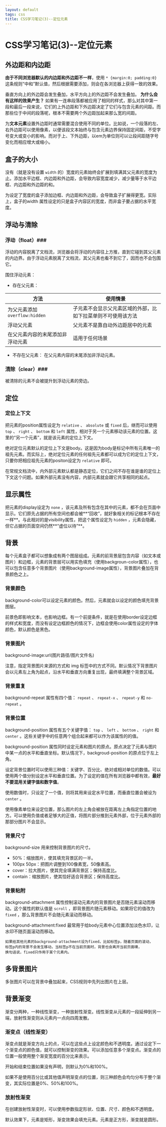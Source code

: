 ```yaml
---
layout: default
tags: css
title: CSS学习笔记(3)--定位元素
---
```


# CSS学习笔记(3)--定位元素 #


## 外边距和内边距 ##
**由于不同浏览器默认的内边距和外边距不一样**，使用 `* {margin:0; padding:0}` 这条规则“中和”默认值，然后根据需要添加，则会在各浏览器上获得一致的效果。

垂直方向上的外边距会发生叠加，水平方向上的外边距不会发生叠加。
**为什么会有这样的效果产生？**
如果有一连串段落都被应用了相同的样式，那么对其中第一段和最后一段来说，它们的上外边距和下外边距决定了它们与包含元素的间距。而那些位于中间的段落呢，根本不需要两个外边距加起来那么宽的间距。

为**文本元素**设置外边距时通常需要混合使用不同的单位。比如说，一个段落的左、右外边距可以使用像素，以便该段文本始终与包含元素边界保持固定间距，不受字号变大或变小的影响。而对于上、下外边距，以em为单位则可以让段间距随字号变化而相应增大或缩小。
	

## 盒子的大小 ##
没有（就是没有设置 `width` 的）宽度的元素始终会扩展到填满其父元素的宽度为止。添加水平边框、内边距和外边距，会导致内容宽度减少，减少量等于水平边框、内边距和外边距的和。

为设定了宽度的盒子添加边框、内边距和外边距，会导致盒子扩展得更宽。实际上，盒子的width 属性设定的只是盒子内容区的宽度，而非盒子要占据的水平宽度。

## 浮动与清除 ##

### 浮动（float）###
浮动的内容脱离了文档流，浏览器会将浮动的内容往上方推，直到它碰到其父元素的内边界。由于浮动元素脱离了文档流，其父元素也看不到它了，因而也不会包围它。

围住浮动元素：

* 存在父元素：

方法|使用情景
---|---
为父元素添加 `overflow:hidden` |子元素不会显示父元素区域的外部，比如下拉菜单则不可使用该方法
浮动父元素|父元素不是靠自动外边距居中的元素
在父元素内容的末尾添加非浮动元素|适用于任何场景

* 不存在父元素：
在父元素内容的末尾添加非浮动元素。

### 清除（clear）###
被清除的元素不会被提升到浮动元素的旁边。

## 定位 ##

### 定位上下文 ###

把元素的position属性设定为 `relative` 、 `absolute` 或 `fixed` 后，继而可以使用 `top` 、 `right` 、 `bottom` 和 `left` 属性，相对于另一个元素移动该元素的位置。这里的“另一个元素”，就是该元素的定位上下文。

绝对定位元素默认的定位上下文是body。这是因为body是标记中所有元素唯一的祖先元素。而实际上，绝对定位元素的任何祖先元素都可以成为它的定位上下文，只要你把相应祖先元素的positon设定为 `relative` 即可。

在常规文档流中，内外部元素默认都是静态定位，它们之间不存在谁是谁的定位上下文这个问题。如果外部元素没有内容，内部元素就会跟它共享相同的起点。

## 显示属性 ##

把元素的display设定为 `none` ，该元素及所有包含在其中的元素，都不会在页面中显示。它们原先占据的所有空间也都会被**“回收”，就好象相关的标记根本不存在一样**。与此相对的是visibility属性，把这个属性设定为 `hidden` ，元素会隐藏，但它占据的页面空间仍然**“虚位以待”**。

## 背景 ##

每个元素盒子都可以想象成有两个图层组成。元素的前背景层包含内容（如文本或图片）和边框，元素的背景层可以用实色填充（使用backgroun-color属性），也可以包含任意多个背景图片（使用background-image属性），背景图片叠加在背景颜色之上。

### 背景颜色 ###

background-color可以设定元素的颜色。然后，元素就会以设定的颜色填充背景图层。

前景色即影响文本，也影响边框。有一个前提条件，就是在使用border设定边框的样式和宽度，而没有设定边框颜色的情况下，边框会使用color属性设定的字体颜色，默认颜色是黑色。

### 背景图片 ###

background-image:url(图片路径/图片文件名)

注意，指定背景图片来源的方式和 img 标签中的方式不同。默认情况下背景图片会以元素左上角为起点，沿水平和垂直方向重复出现，最终填满整个背景区域。

### 背景重复 ###

background-repeat 属性有四个值： `repeat` 、 `repeat-x` 、 `repeat-y` 和 `no-repeat` 。

### 背景位置 ###

background-position 属性有五个关键字值： `top` 、 `left` 、 `bottom` 、 `right` 和 `center` 。这些关键字中的任意两个组合起来都可以作为该属性的的值。

background-position 属性同时设定元素和图片的原点。原点决定了元素与图片中某一点的水平和垂直坐标。默认情况下，backgroud-position 的原点位于左上角。

设定背景位置时可以使用三种值：关键字、百分比、绝对或相对单位的数值。可以使用两个值分别设定水平和垂直位置。为了设定的值在所有浏览器中都有效，**最好不要混用关键字值和数字值**。

使用数值时，只设定了一个值，则将其用来设定水平位置，而垂直位置会被设为 `center` 。

使用像素单位来设定位置，那么图片的左上角会被放在距离左上角指定位置的地方。可以使用负值或者足够大的正值，将图片部分推到元素外部，位于元素外部的那部分图片不会显示。

### 背景尺寸 ###

background-size 用来控制背景图片的尺寸。

* 50%：缩放图片，使其填充背景区的一半。
* 100px 50px：把图片调整到100像素宽，50像素高。
* cover：拉大图片，使其完全填满背景区；保持高度比。
* contain：缩放图片，使其恰好适合背景区；保持高度比。

### 背景粘附 ###

background-attachment 属性控制滚动元素内的背景图片是否随元素滚动而移动。这个属性的默认值是 `scroll` ，即背景图片随元素移动。如果将它的值改为 `fixed` ，那么背景图片不会随元素滚动而移动。

background-attachment:fixed 最常用于给body元素中心位置添加淡色水印，让水印不随页面滚动而移动。

	如果给其他元素的background-attachment设为fixed，比如标签p，随着页面的滚动，
	标签p内的背景不会发生移动，当标签p不在当前页面时，背景也会离开当前页面噢，
	换句话说，fixed只作用于某个元素内。

## 多背景图片 ##

多张图片可以在背景中叠加起来，CSS规则中先列出图片在上层。

## 背景渐变 ##

渐变分两种，一种线性渐变，一种放射性渐变。线性渐变从元素的一段延伸到另一端，放射性渐变则从元素内一点向四周发散。

### 渐变点（线性渐变） ###

渐变点就是渐变方向上的点，可以在这些点上设定颜色和不透明度。通过设定下一个渐变点的颜色值，就可以控制渐变的效果。可以添加任意多个渐变点。渐变点的位置一般使用整个渐变宽度的百分比来表示。

开始和结束位置如果没有声明，则默认为0%和100%。

如果不是使用百分比或其他值声明渐变点的位置，则三种颜色会均匀分布于整个渐变，其实际位置是0%、50%和100%。

### 放射性渐变 ###

在创建放射性渐变时，可以使用参数指定形状、位置、尺寸、颜色和不透明度。

默认效果下，元素是矩形，渐变效果会填充元素。元素是正方形，渐变就是圆形。





